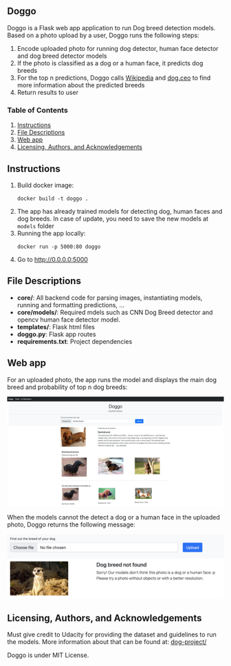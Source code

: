 ## Doggo
Doggo is a Flask web app application to run Dog breed detection models. Based on a photo upload by a user, Doggo runs the following steps:

1. Encode uploaded photo for running dog detector, human face detector and dog breed detector models
2. If the photo is classified as a dog or a human face, it predicts dog breeds
3. For the top n predictions, Doggo calls [Wikipedia](http://wikipedia.com) and [dog.ceo](https://dog.ceo) to find more information about the predicted breeds
4. Return results to user

### Table of Contents

1. [Instructions](#instructions)
3. [File Descriptions](#files)
4. [Web app](#app)
5. [Licensing, Authors, and Acknowledgements](#licensing)

## Instructions <a name="instructions"></a>
1. Build docker image:
   ```
   docker build -t doggo .
   ``` 
2. The app has already trained models for detecting dog, human faces and dog breeds. In case of update, you need to save the new models at `models` folder
3. Running the app locally: 
    ```
    docker run -p 5000:80 doggo
    ```
4. Go to http://0.0.0.0:5000

## File Descriptions <a name="files"></a>

* **core/**: All backend code for parsing images, instantiating models, running and formatting predictions, ...
* **core/models/**: Required mdels such as CNN Dog Breed detector and opencv human face detector model.
* **templates/**: Flask html files
* **doggo.py**: Flask app routes
* **requirements.txt**: Project dependencies

## Web app <a name="app"></a>
For an uploaded photo, the app runs the model and displays the main dog breed and probability of top n dog breeds:

![png](fig/valid_prediction.png)

When the models cannot the detect a dog or a human face in the uploaded photo, Doggo returns the following message:

![png](fig/invalid_prediction.png)

## Licensing, Authors, and Acknowledgements
Must give credit to Udacity for providing the dataset and guidelines to run the models. More information about that can be found at: [dog-project/](https://github.com/besson/ds-capstone-project/tree/master/dog-project)

Doggo is under MIT License.
